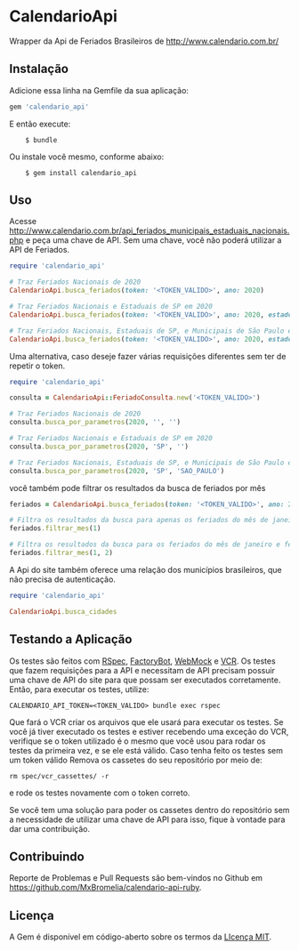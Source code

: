 # CalendarioApi

Wrapper da Api de Feriados Brasileiros de http://www.calendario.com.br/

## Instalação

Adicione essa linha na Gemfile da sua aplicação:

```` ruby
gem 'calendario_api'
````

E então execute:

````
    $ bundle
````

Ou instale você mesmo, conforme abaixo:
````
    $ gem install calendario_api
````

## Uso

Acesse http://www.calendario.com.br/api_feriados_municipais_estaduais_nacionais.php e peça uma chave de API. Sem uma chave, você não poderá utilizar a API de Feriados.  

```` ruby  
require 'calendario_api'

# Traz Feriados Nacionais de 2020
CalendarioApi.busca_feriados(token: '<TOKEN_VALIDO>', ano: 2020)

# Traz Feriados Nacionais e Estaduais de SP em 2020
CalendarioApi.busca_feriados(token: '<TOKEN_VALIDO>', ano: 2020, estado: 'SP')

# Traz Feriados Nacionais, Estaduais de SP, e Municipais de São Paulo em 2020
CalendarioApi.busca_feriados(token: '<TOKEN_VALIDO>', ano: 2020, estado: 'SP', cidade: 'SAO_PAULO')
````

Uma alternativa, caso deseje fazer várias requisições diferentes sem ter de repetir o token.

```` ruby
require 'calendario_api'

consulta = CalendarioApi::FeriadoConsulta.new('<TOKEN_VALIDO>')

# Traz Feriados Nacionais de 2020
consulta.busca_por_parametros(2020, '', '')

# Traz Feriados Nacionais e Estaduais de SP em 2020
consulta.busca_por_parametros(2020, 'SP', '')

# Traz Feriados Nacionais, Estaduais de SP, e Municipais de São Paulo em 2020
consulta.busca_por_parametros(2020, 'SP', 'SAO_PAULO')
````

você também pode filtrar os resultados da busca de feriados por mês
```` ruby
feriados = CalendarioApi.busca_feriados(token: '<TOKEN_VALIDO>', ano: 2020)

# Filtra os resultados da busca para apenas os feriados do mês de janeiro
feriados.filtrar_mes(1)

# Filtra os resultados da busca para os feriados do mês de janeiro e fevereiro
feriados.filtrar_mes(1, 2)
````

A Api do site também oferece uma relação dos municípios brasileiros, que não precisa de autenticação.

```` ruby
require 'calendario_api'

CalendarioApi.busca_cidades
````

## Testando a Aplicação  
Os testes são feitos com [RSpec](https://github.com/rspec/rspec), [FactoryBot](https://github.com/thoughtbot/factory_bot), [WebMock](https://github.com/bblimke/webmock) e [VCR](https://github.com/vcr/vcr). Os testes que fazem requisições para a API e necessitam de API precisam possuir uma chave de API do site para que possam ser executados corretamente. Então, para executar os testes, utilize:

````
CALENDARIO_API_TOKEN=<TOKEN_VALIDO> bundle exec rspec
````

Que fará o VCR criar os arquivos que ele usará para executar os testes. Se você já tiver executado os testes e estiver recebendo uma exceção do VCR, verifique se o token utilizado é o mesmo que você usou para rodar os testes da primeira vez, e se ele está válido. Caso tenha feito os testes sem um token válido Remova os cassetes do seu repositório por meio de:
 ````
 rm spec/vcr_cassettes/ -r

 ````
 e rode os testes novamente com o token correto.

 Se você tem uma solução para poder os cassetes dentro do repositório sem a necessidade de utilizar uma chave de API para isso, fique à vontade para dar uma contribuição.

## Contribuindo
Reporte de Problemas e Pull Requests são bem-vindos no Github em https://github.com/MxBromelia/calendario-api-ruby.

## Licença

A Gem é disponível em código-aberto sobre os termos da [LIcença MIT](https://opensource.org/licenses/MIT).